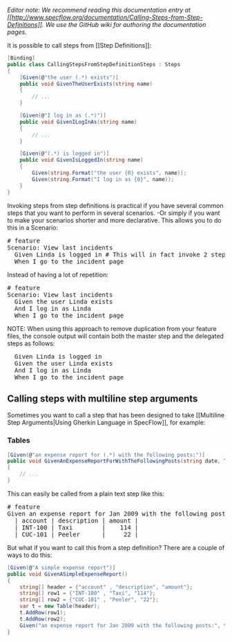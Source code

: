 _Editor note: We recommend reading this documentation entry at [[http://www.specflow.org/documentation/Calling-Steps-from-Step-Definitions]]. We use the GitHub wiki for authoring the documentation pages._

It is possible to call steps from [[Step Definitions]]:

```c#
[Binding]
public class CallingStepsFromStepDefinitionSteps : Steps
{
	[Given(@"the user (.*) exists")]
	public void GivenTheUserExists(string name)
	{
		// ...
	}

	[Given(@"I log in as (.*)")]
	public void GivenILogInAs(string name)
	{
		// ...
	}

	[Given(@"(.*) is logged in")]
	public void GivenIsLoggedIn(string name)
	{
		Given(string.Format("the user {0} exists", name));
		Given(string.Format("I log in as {0}", name));
	}
}	
```

Invoking steps from step definitions is practical if you have several common steps that you want to perform in several scenarios. -Or simply if you want to make your scenarios shorter and more declarative. This allows you to do this in a Scenario:

<pre>
# feature
Scenario: View last incidents
  Given Linda is logged in # This will in fact invoke 2 step definitions
  When I go to the incident page
</pre>

Instead of having a lot of repetition:

<pre>
# feature
Scenario: View last incidents
  Given the user Linda exists
  And I log in as Linda
  When I go to the incident page
</pre>

NOTE: When using this approach to remove duplication from your feature files, the console output will contain both the master step and the delegated steps as follows:

<pre>
  Given Linda is logged in
  Given the user Linda exists
  And I log in as Linda
  When I go to the incident page
</pre>

## Calling steps with multiline step arguments 

Sometimes you want to call a step that has been designed to take [[Multiline Step Arguments|Using Gherkin Language in SpecFlow]], for example:

### Tables

```c#
[Given(@"an expense report for (.*) with the following posts:")]
public void GivenAnExpenseReportForWithTheFollowingPosts(string date, Table postTable)
{
	// ...
}
```

This can easily be called from a plain text step like this:

<pre>
# feature
Given an expense report for Jan 2009 with the following posts:
  | account | description | amount |
  | INT-100 | Taxi        |    114 |
  | CUC-101 | Peeler      |     22 |
</pre>

But what if you want to call this from a step definition? There are a couple of ways to do this:

```c#
[Given(@"A simple expense report")]
public void GivenASimpleExpenseReport()
{
    string[] header = {"account" , "description", "amount"};
    string[] row1 = {"INT-100" , "Taxi", "114"};
    string[] row2 = {"CUC-101" , "Peeler", "22"};
    var t = new Table(header);
    t.AddRow(row1);
    t.AddRow(row2);
    Given("an expense report for Jan 2009 with the following posts:", t);
}
```